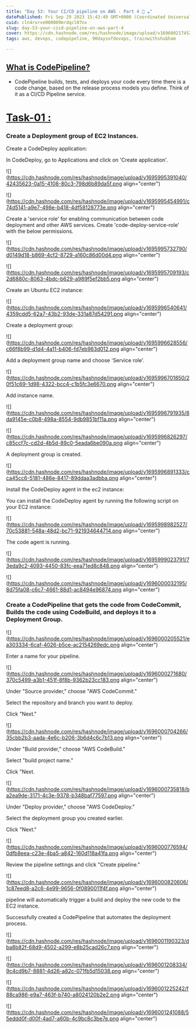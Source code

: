 ```yaml
---
title: "Day 53: Your CI/CD pipeline on AWS - Part 4 🚀 ☁"
datePublished: Fri Sep 29 2023 15:43:49 GMT+0000 (Coordinated Universal Time)
cuid: cln4rxrve000009mrdqcl07nx
slug: day-53-your-cicd-pipeline-on-aws-part-4
cover: https://cdn.hashnode.com/res/hashnode/image/upload/v1696002174529/596c4e90-0a5a-4fb3-b907-f88ae22fcabe.png
tags: aws, devops, codepipeline, 90daysofdevops, trainwithshubham

---
```


## [What is CodePipeline?](https://github.com/LondheShubham153/90DaysOfDevOps/blob/master/2023/day53/README.md#what-is-codepipeline-)

* CodePipeline builds, tests, and deploys your code every time there is a code change, based on the release process models you define. Think of it as a CI/CD Pipeline service.
    

# [Task-01 :](https://github.com/LondheShubham153/90DaysOfDevOps/blob/master/2023/day53/README.md#task-01-)

### **Create a Deployment group of EC2 Instances.**

Create a CodeDeploy application:

In CodeDeploy, go to Applications and click on 'Create application'.

![](https://cdn.hashnode.com/res/hashnode/image/upload/v1695995391040/42435623-0a15-4108-80c3-798d6b89da5f.png align="center")

![](https://cdn.hashnode.com/res/hashnode/image/upload/v1695995454991/c74d5141-a9e7-498e-b418-4df58128773e.png align="center")

Create a 'service role' for enabling communication between code deployment and other AWS services. Create 'code-deploy-service-role' with the below permissions.

![](https://cdn.hashnode.com/res/hashnode/image/upload/v1695995732790/d0149d18-b869-4cf2-8729-a160c86d00d4.png align="center")

![](https://cdn.hashnode.com/res/hashnode/image/upload/v1695995709193/c2d6880c-8063-4bdc-b629-a989f5ef2bb5.png align="center")

Create an Ubuntu EC2 instance:

![](https://cdn.hashnode.com/res/hashnode/image/upload/v1695996540641/4359cdd5-62a7-43b2-93de-331a87d54291.png align="center")

Create a deployment group:

![](https://cdn.hashnode.com/res/hashnode/image/upload/v1695996628556/c66f8b99-d1d4-4a11-b406-fd7eb983d012.png align="center")

Add a deployment group name and choose 'Service role'.

![](https://cdn.hashnode.com/res/hashnode/image/upload/v1695996701850/20f51c69-1d98-4322-bcc4-c1b5fc3e6670.png align="center")

Add instance name.

![](https://cdn.hashnode.com/res/hashnode/image/upload/v1695996791935/8da9145e-c0b8-498a-8554-9db9851bf11a.png align="center")

![](https://cdn.hashnode.com/res/hashnode/image/upload/v1695996826297/c85ccf7c-cd2d-4b5d-89c0-5eada6be090a.png align="center")

A deployment group is created.

![](https://cdn.hashnode.com/res/hashnode/image/upload/v1695996891333/cca45cc6-5181-486e-8417-89ddaa3adbba.png align="center")

Install the CodeDeploy agent in the ec2 instance:

You can install the CodeDeploy agent by running the following script on your EC2 instance:

![](https://cdn.hashnode.com/res/hashnode/image/upload/v1695998982527/70c53881-548a-48d2-bc71-921934644714.png align="center")

The code agent is running.

![](https://cdn.hashnode.com/res/hashnode/image/upload/v1695999023791/73eda9c2-4093-4450-83fc-eea71ed8c848.png align="center")

![](https://cdn.hashnode.com/res/hashnode/image/upload/v1696000032195/8d75fa08-c6c7-4661-88d1-ac8494e96874.png align="center")

### **Create a CodePipeline that gets the code from CodeCommit, Builds the code using CodeBuild, and deploys it to a Deployment Group.**

![](https://cdn.hashnode.com/res/hashnode/image/upload/v1696000205521/ea303334-6caf-4026-b5ce-ac2154269edc.png align="center")

Enter a name for your pipeline.

![](https://cdn.hashnode.com/res/hashnode/image/upload/v1696000271680/370c5499-a3b1-451f-8f8b-9362b23cc183.png align="center")

Under "Source provider," choose "AWS CodeCommit."

Select the repository and branch you want to deploy.

Click "Next."

![](https://cdn.hashnode.com/res/hashnode/image/upload/v1696000704266/35cbb2b3-aada-4e6c-b206-3b6d4c6c7b13.png align="center")

Under "Build provider," choose "AWS CodeBuild."

Select "build project name."

Click "Next.

![](https://cdn.hashnode.com/res/hashnode/image/upload/v1696000735818/ba2ea9de-3171-4c3e-9378-b348baf77597.png align="center")

Under "Deploy provider," choose "AWS CodeDeploy."

Select the deployment group you created earlier.

Click "Next."

![](https://cdn.hashnode.com/res/hashnode/image/upload/v1696000776594/0dfb8eea-c23e-4ba5-a842-160d118a41fa.png align="center")

Review the pipeline settings and click "Create pipeline."

![](https://cdn.hashnode.com/res/hashnode/image/upload/v1696000820606/1c87eed8-a2c6-4e99-9656-0f0890011f4f.png align="center")

pipeline will automatically trigger a build and deploy the new code to the EC2 instance.

Successfully created a CodePipeline that automates the deployment process.

![](https://cdn.hashnode.com/res/hashnode/image/upload/v1696001190323/dba8b82f-68d9-4502-a299-e8b25cad26c7.png align="center")

![](https://cdn.hashnode.com/res/hashnode/image/upload/v1696001208334/9c4cd9b7-8881-4d26-a82c-071fb5d15038.png align="center")

![](https://cdn.hashnode.com/res/hashnode/image/upload/v1696001225242/f88ca986-e9a7-463f-b740-a8024120b2e2.png align="center")

![](https://cdn.hashnode.com/res/hashnode/image/upload/v1696001241088/55eddd0f-d00f-4ad7-a60b-4c9bc8c3be7e.png align="center")